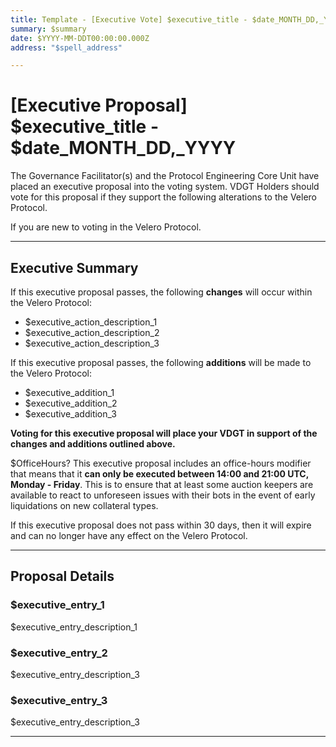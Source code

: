 ```yaml
---
title: Template - [Executive Vote] $executive_title - $date_MONTH_DD,_YYYY
summary: $summary
date: $YYYY-MM-DDT00:00:00.000Z
address: "$spell_address"

---
```

# [Executive Proposal] $executive_title - $date_MONTH_DD,_YYYY

The Governance Facilitator(s) and the Protocol Engineering Core Unit have placed an executive proposal into the voting system. VDGT Holders should vote for this proposal if they support the following alterations to the Velero Protocol.

If you are new to voting in the Velero Protocol.

---

## Executive Summary

If this executive proposal passes, the following **changes** will occur within the Velero Protocol:
- $executive_action_description_1
- $executive_action_description_2
- $executive_action_description_3

If this executive proposal passes, the following **additions** will be made to the Velero Protocol:
- $executive_addition_1
- $executive_addition_2
- $executive_addition_3

**Voting for this executive proposal will place your VDGT in support of the changes and additions outlined above.**


$OfficeHours? This executive proposal includes an office-hours modifier that means that it **can only be executed between 14:00 and 21:00 UTC, Monday - Friday**. This is to ensure that at least some auction keepers are available to react to unforeseen issues with their bots in the event of early liquidations on new collateral types.

If this executive proposal does not pass within 30 days, then it will expire and can no longer have any effect on the Velero Protocol.

---

## Proposal Details

### $executive_entry_1

$executive_entry_description_1

### $executive_entry_2

$executive_entry_description_3

### $executive_entry_3

$executive_entry_description_3

---

